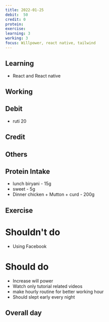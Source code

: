 ```yaml
---
title: 2022-01-25 
debit:  50
credit: 0
protein: 
exercise:  
learning: 3
working: 3
focus: Willpower, react native, tailwind
---
```

## Learning
- React and React native

## Working

## Debit 
- ruti 20


## Credit  

## Others 


## Protein Intake
- lunch biryani - 15g
- sweet - 5g
- Dinner chicken + Mutton + curd - 200g


## Exercise 

# Shouldn't do
- Using Facebook

# Should do
- Increase will power
- Watch only tutorial related videos   
- make hourly routine for better working hour 
- Should slept early every night

## Overall day








